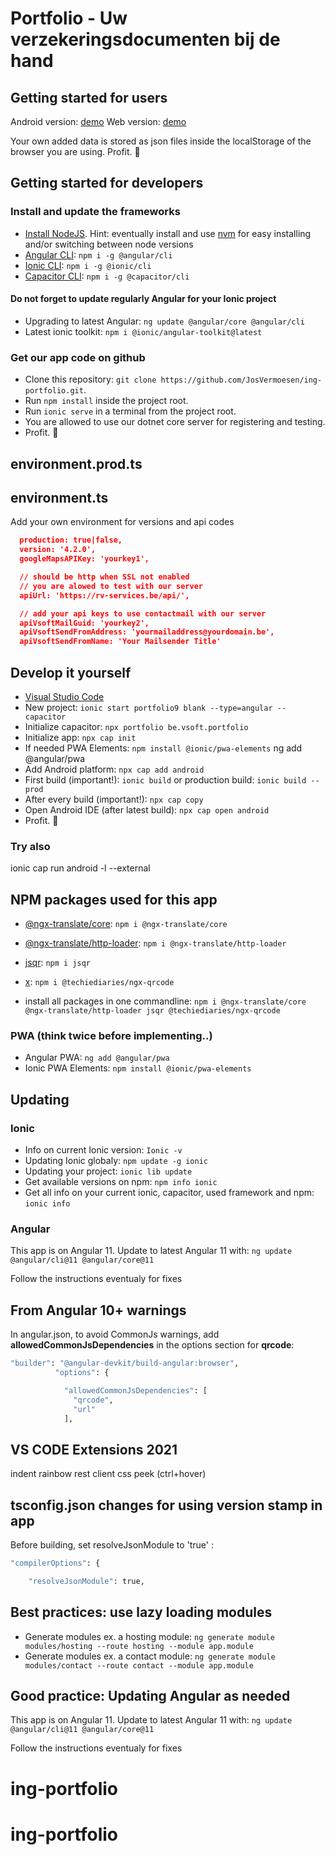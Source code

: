 # Portfolio - Uw verzekeringsdocumenten bij de hand

## Getting started for users

Android version: [demo](https://play.google.com/store/apps/details?id=be.vsoft.portfolio)
Web version: [demo](https://mijn.rv.be)

Your own added data is stored as json files inside the localStorage of the browser you are using. Profit. :tada:

## Getting started for developers

### Install and update the frameworks

- [Install NodeJS](https://nodejs.org/). Hint: eventually install and use [nvm](https://medium.com/@Joachim8675309/installing-node-js-with-nvm-4dc469c977d9) for easy installing and/or switching between node versions
- [Angular CLI](https://www.npmjs.com/package/@angular/cli): `npm i -g @angular/cli`
- [Ionic CLI](https://www.npmjs.com/package/@ionic/cli): `npm i -g @ionic/cli`
- [Capacitor CLI](https://www.npmjs.com/package/@capacitor/cli): `npm i -g @capacitor/cli`

#### Do not forget to update regularly Angular for your Ionic project

- Upgrading to latest Angular: `ng update @angular/core @angular/cli`
- Latest ionic toolkit: `npm i @ionic/angular-toolkit@latest`

### Get our app code on github

- Clone this repository: `git clone https://github.com/JosVermoesen/ing-portfolio.git`.
- Run `npm install` inside the project root.
- Run `ionic serve` in a terminal from the project root.
- You are allowed to use our dotnet core server for registering and testing.
- Profit. :tada:

## environment.prod.ts
## environment.ts

Add your own environment for versions and api codes

```json
  production: true|false,
  version: '4.2.0',
  googleMapsAPIKey: 'yourkey1',

  // should be http when SSL not enabled
  // you are alowed to test with our server
  apiUrl: 'https://rv-services.be/api/',

  // add your api keys to use contactmail with our server
  apiVsoftMailGuid: 'yourkey2',
  apiVsoftSendFromAddress: 'yourmailaddress@yourdomain.be',
  apiVsoftSendFromName: 'Your Mailsender Title'
```

## Develop it yourself

- [Visual Studio Code](https://code.visualstudio.com/)
- New project: `ionic start portfolio9 blank --type=angular --capacitor`
- Initialize capacitor: `npx portfolio be.vsoft.portfolio`
- Initialize app: `npx cap init`
- If needed PWA Elements: `npm install @ionic/pwa-elements` ng add @angular/pwa
- Add Android platform: `npx cap add android`
- First build (important!): `ionic build` or production build: `ionic build --prod`
- After every build (important!): `npx cap copy`
- Open Android IDE (after latest build): `npx cap open android`
- Profit. :tada:

### Try also
ionic cap run android -l --external

## NPM packages used for this app

- [@ngx-translate/core](https://www.npmjs.com/package/@ngx-translate/core): `npm i @ngx-translate/core`
- [@ngx-translate/http-loader](https://www.npmjs.com/package/@ngx-translate/http-loader): `npm i @ngx-translate/http-loader`
- [jsqr](https://www.npmjs.com/package/jsqr): `npm i jsqr`
- [x](https://github.com/techiediaries/ngx-qrcode): `npm i @techiediaries/ngx-qrcode`

- install all packages in one commandline: `npm i @ngx-translate/core @ngx-translate/http-loader jsqr @techiediaries/ngx-qrcode`

### PWA (think twice before implementing..)

- Angular PWA: `ng add @angular/pwa`
- Ionic PWA Elements: `npm install @ionic/pwa-elements`

## Updating

### Ionic

- Info on current Ionic version: `Ionic -v`
- Updating Ionic globaly: `npm update -g ionic`
- Updating your project: `ionic lib update`
- Get available versions on npm: `npm info ionic`
- Get all info on your current ionic, capacitor, used framework and npm: `ionic info`

### Angular

This app is on Angular 11. Update to latest Angular 11 with:
`ng update @angular/cli@11 @angular/core@11`

Follow the instructions eventualy for fixes

## From Angular 10+ warnings

In angular.json, to avoid CommonJs warnings, add **allowedCommonJsDependencies** in the options section for **qrcode**:

```bash
"builder": "@angular-devkit/build-angular:browser",
          "options": {

            "allowedCommonJsDependencies": [
              "qrcode",
              "url"
            ],

```

## VS CODE Extensions 2021

indent rainbow
rest client
css peek (ctrl+hover)

## tsconfig.json changes for using version stamp in app

Before building, set resolveJsonModule to 'true' :

```bash
"compilerOptions": {

    "resolveJsonModule": true,

```

## Best practices: use lazy loading modules

- Generate modules ex. a hosting module: `ng generate module modules/hosting --route hosting --module app.module`
- Generate modules ex. a contact module: `ng generate module modules/contact --route contact --module app.module`

## Good practice: Updating Angular as needed

This app is on Angular 11. Update to latest Angular 11 with:
`ng update @angular/cli@11 @angular/core@11`

Follow the instructions eventualy for fixes
# ing-portfolio
# ing-portfolio

